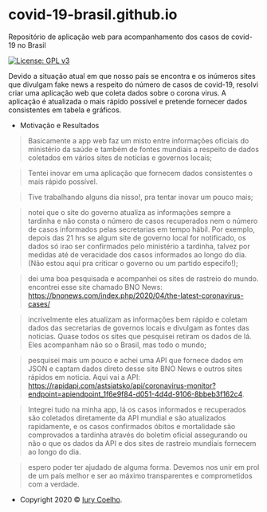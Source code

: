 # covid-19-brasil.github.io
Repositório de aplicação web para acompanhamento dos casos de covid-19 no Brasil


[![License: GPL v3](https://img.shields.io/badge/License-GPL%20v3-blue.svg)](https://www.gnu.org/licenses/gpl-3.0)


Devido a situação atual em que nosso país se encontra e os inúmeros sites que divulgam fake news a respeito do número de casos de covid-19, resolvi criar uma aplicação web que coleta dados sobre o corona virus. A aplicação  é atualizada  o mais rápido possível e pretende fornecer dados consistentes em tabela e gráficos. 

- Motivação e Resultados

> Basicamente a app web faz um misto entre informações oficiais do ministério da saúde e também de fontes mundiais a respeito de dados coletados em vários sites de notícias e governos locais;

> Tentei inovar em uma aplicação que fornecem dados consistentes o mais rápido possível.

> Tive trabalhando alguns dia nisso!,  pra tentar inovar um pouco mais;

> notei que o site do governo atualiza as informações sempre a tardinha e não consta o número de casos recuperados nem o número de casos informados pelas secretarias em tempo hábil. Por exemplo, depois das 21 hrs se algum site de governo local for notificado, os dados só irao ser confirmados pelo ministério a tardinha, talvez por  medidas até de veracidade dos casos informados ao longo do dia. (Não estou aqui pra criticar o governo ou um partido especifo!);

> dei uma boa pesquisada e acompanhei os sites de rastreio do mundo. encontrei esse site chamado BNO News: https://bnonews.com/index.php/2020/04/the-latest-coronavirus-cases/

> incrivelmente eles atualizam as informações bem rápido e coletam dados das secretarias de governos locais e divulgam as fontes das noticias. Quase todos os sites que pesquisei retiram os dados de lá. Eles acompanham não so o Brasil, mas todo o mundo;

> pesquisei mais um pouco e achei uma API que fornece dados em JSON e captam dados direto desse site BNO News e outros sites rápidos em noticia. Aqui vai a API: https://rapidapi.com/astsiatsko/api/coronavirus-monitor?endpoint=apiendpoint_1f6e9f84-d051-4d4d-9106-8bbeb3f162c4. 

> Integrei tudo na minha app, lá os casos informados e recuperados são coletados diretamente da API mundial e são atualizados rapidamente, e os casos confirmados óbitos e mortalidade são comprovados a tardinha através do boletim oficial assegurando ou não o que os dados da API e dos sites de rastreio mundiais fornecem ao longo do dia.

> espero poder ter ajudado de alguma forma. Devemos nos unir em prol de um país melhor e ser ao máximo transparentes e comprometidos com a verdade.


- Copyright 2020 © <a href="">Iury Coelho</a>.

